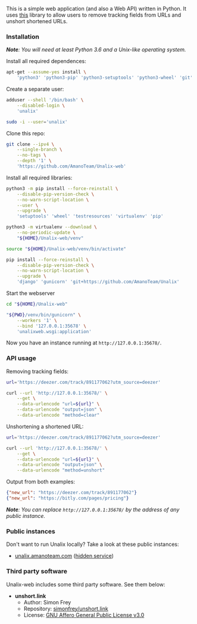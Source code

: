 This is a simple web application (and also a Web API) written in Python. It uses [this](https://github.com/AmanoTeam/Unalix) library to allow users to remove tracking fields from URLs and unshort shortened URLs.

### Installation

_**Note**: You will need at least Python 3.6 and a Unix-like operating system._

Install all required dependences:

```bash
apt-get --assume-yes install \
    'python3' 'python3-pip' 'python3-setuptools' 'python3-wheel' 'git'
```

Create a separate user:

```bash
adduser --shell '/bin/bash' \
    --disabled-login \
    'unalix'

sudo -i --user='unalix'
```

Clone this repo:

```bash
git clone --ipv4 \
    --single-branch \
    --no-tags \
    --depth '1' \
    'https://github.com/AmanoTeam/Unalix-web'
```

Install all required libraries:

```bash
python3 -m pip install --force-reinstall \
    --disable-pip-version-check \
    --no-warn-script-location \
    --user \
    --upgrade \
    'setuptools' 'wheel' 'testresources' 'virtualenv' 'pip'

python3 -m virtualenv --download \
    --no-periodic-update \
    "${HOME}/Unalix-web/venv"

source "${HOME}/Unalix-web/venv/bin/activate"

pip install --force-reinstall \
    --disable-pip-version-check \
    --no-warn-script-location \
    --upgrade \
    'django' 'gunicorn' 'git+https://github.com/AmanoTeam/Unalix'
```

Start the webserver

```bash
cd "${HOME}/Unalix-web"

"${PWD}/venv/bin/gunicorn" \
    --workers '1' \
    --bind '127.0.0.1:35678' \
    'unalixweb.wsgi:application'
```

Now you have an instance running at `http://127.0.0.1:35678/`.

### API usage

Removing tracking fields:

```bash
url='https://deezer.com/track/891177062?utm_source=deezer'

curl --url 'http://127.0.0.1:35678/' \
    --get \
    --data-urlencode "url=${url}" \
    --data-urlencode "output=json" \
    --data-urlencode "method=clear"
```

Unshortening a shortened URL:

```bash
url='https://deezer.com/track/891177062?utm_source=deezer'

curl --url 'http://127.0.0.1:35678/' \
    --get \
    --data-urlencode "url=${url}" \
    --data-urlencode "output=json" \
    --data-urlencode "method=unshort"
```

Output from both examples:

```json
{"new_url": "https://deezer.com/track/891177062"}
{"new_url": "https://bitly.com/pages/pricing"}
```

_**Note**: You can replace `http://127.0.0.1:35678/` by the address of any public instance._

### Public instances

Don't want to run Unalix locally? Take a look at these public instances:

- [unalix.amanoteam.com](https://unalix.amanoteam.com/) ([hidden service](http://5hluj6f4emkqnd2gjuvppv6544pzyfsw56eewx4cgatesunx75z2vwid.onion/))

### Third party software

Unalix-web includes some third party software. See them below:

- **unshort.link**
  - Author: Simon Frey
  - Repository: [simonfrey/unshort.link](https://github.com/simonfrey/unshort.link)
  - License: [GNU Affero General Public License v3.0](https://github.com/simonfrey/unshort.link/blob/master/LICENSE.md)
